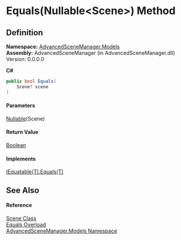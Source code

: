# Equals(Nullable\<Scene>) Method

## Definition

**Namespace:** [AdvancedSceneManager.Models](N_AdvancedSceneManager_Models.md)\
**Assembly:** AdvancedSceneManager (in AdvancedSceneManager.dll) Version: 0.0.0.0

**C#**

```c#
public bool Equals(
	Scene? scene
)
```

#### Parameters

&#x20; [Nullable](https://learn.microsoft.com/dotnet/api/system.nullable-1)(Scene)&#x20;

#### Return Value

[Boolean](https://learn.microsoft.com/dotnet/api/system.boolean)

#### Implements

[IEquatable(T).Equals(T)](https://learn.microsoft.com/dotnet/api/system.iequatable-1.equals)

## See Also

#### Reference

[Scene Class](T_AdvancedSceneManager_Models_Scene.md)\
[Equals Overload](Overload_AdvancedSceneManager_Models_Scene_Equals.md)\
[AdvancedSceneManager.Models Namespace](N_AdvancedSceneManager_Models.md)

